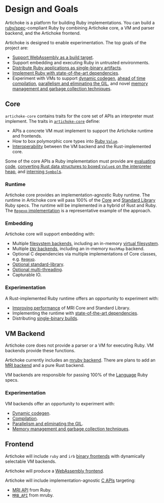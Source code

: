 # Design and Goals

Artichoke is a platform for building Ruby implementations. You can build a
[ruby/spec](https://github.com/ruby/spec)-compliant Ruby by combining Artichoke
core, a VM and parser backend, and the Artichoke frontend.

Artichoke is designed to enable experimentation. The top goals of the project
are:

- [Support WebAssembly as a build target](https://github.com/artichoke/artichoke/labels/O-wasm-unknown).
- Support embedding and executing Ruby in untrusted environments.
- [Distribute Ruby applications as single-binary artifacts](https://github.com/artichoke/artichoke/labels/A-single-binary).
- [Implement Ruby with state-of-the-art dependencies](https://github.com/artichoke/artichoke/labels/A-deps).
- Experiment with VMs to support
  [dynamic codegen](https://github.com/artichoke/artichoke/labels/A-codegen),
  [ahead of time compilation](https://github.com/artichoke/artichoke/labels/A-compiler),
  [parallelism and eliminating the GIL](https://github.com/artichoke/artichoke/labels/A-parallelism),
  and novel
  [memory management and garbage collection techniques](https://github.com/artichoke/artichoke/labels/A-memory-management).

## Core

`artichoke-core` contains traits for the core set of APIs an interpreter must
implement. The traits in
[`artichoke-core`](https://artichoke.github.io/artichoke/artichoke_core/)
define:

- APIs a concrete VM must implement to support the Artichoke runtime and
  frontends.
- How to box polymorphic core types into
  [Ruby `Value`](https://artichoke.github.io/artichoke/artichoke_core/value/trait.Value.html).
- [Interoperability](https://artichoke.github.io/artichoke/artichoke_core/convert/index.html)
  between the VM backend and the Rust-implemented core.

Some of the core APIs a Ruby implementation must provide are
[evaluating code](https://artichoke.github.io/artichoke/artichoke_core/eval/trait.Eval.html),
[converting Rust data structures to boxed `Value`s on the interpreter heap](https://artichoke.github.io/artichoke/artichoke_core/convert/trait.ConvertMut.html),
and
[interning `Symbol`s](https://artichoke.github.io/artichoke/artichoke_core/intern/trait.Intern.html).

### Runtime

Artichoke core provides an implementation-agnostic Ruby runtime. The runtime in
Artichoke core will pass 100% of the
[Core](https://github.com/artichoke/artichoke/labels/A-ruby-core) and
[Standard Library](https://github.com/artichoke/artichoke/labels/A-ruby-stdlib)
Ruby specs. The runtime will be implemented in a hybrid of Rust and Ruby. The
[`Regexp` implementation](../artichoke-backend/src/extn/core/regexp) is a
representative example of the approach.

### Embedding

Artichoke core will support embedding with:

- Multiple
  [filesystem backends](https://github.com/artichoke/artichoke/labels/A-filesystem),
  including an in-memory
  [virtual filesystem](https://artichoke.github.io/artichoke/artichoke_backend/fs/index.html).
- Multiple [`ENV` backends](../artichoke-backend/src/extn/core/env), including an
  in-memory `HashMap` backend.
- Optional C dependencies via multiple implementations of Core classes, e.g.
  [`Regexp`](../artichoke-backend/src/extn/core/regexp).
- [Optional standard-library](https://github.com/artichoke/artichoke/labels/A-optional-stdlib).
- [Optional multi-threading](https://github.com/artichoke/artichoke/labels/A-parallelism).
- Capturable IO.

### Experimentation

A Rust-implemented Ruby runtime offers an opportunity to experiment with:

- [Improving performance](https://github.com/artichoke/artichoke/labels/A-performance)
  of MRI Core and Standard Library.
- Implementing the runtime with
  [state-of-the-art dependencies](https://github.com/artichoke/artichoke/labels/A-deps).
- Distributing
  [single-binary builds](https://github.com/artichoke/artichoke/labels/A-single-binary).

## VM Backend

Artichoke core does not provide a parser or a VM for executing Ruby. VM backends
provide these functions.

Artichoke currently includes an
[mruby backend](https://github.com/artichoke/artichoke/labels/B-mruby). There
are plans to add an
[MRI backend](https://github.com/artichoke/artichoke/labels/B-MRI) and a pure
Rust backend.

VM backends are responsible for passing 100% of the
[Language](https://github.com/artichoke/artichoke/labels/A-ruby-language) Ruby
specs.

### Experimentation

VM backends offer an opportunity to experiment with:

- [Dynamic codegen](https://github.com/artichoke/artichoke/labels/A-codegen).
- [Compilation](https://github.com/artichoke/artichoke/labels/A-compiler).
- [Parallelism and eliminating the GIL](https://github.com/artichoke/artichoke/labels/A-parallelism).
- [Memory management and garbage collection techniques](https://github.com/artichoke/artichoke/labels/A-memory-management).

## Frontend

Artichoke will include `ruby` and `irb`
[binary frontends](https://github.com/artichoke/artichoke/labels/A-frontend)
with dynamically selectable VM backends.

Artichoke will produce a
[WebAssembly frontend](https://github.com/artichoke/artichoke/labels/A-build-target).

Artichoke will include implementation-agnostic
[C APIs](https://github.com/artichoke/artichoke/labels/A-C-API) targeting:

- [MRI API](https://github.com/artichoke/artichoke/labels/CAPI-MRI) from Ruby.
- [`MRB_API`](https://github.com/artichoke/artichoke/labels/CAPI-mruby) from
  mruby.
